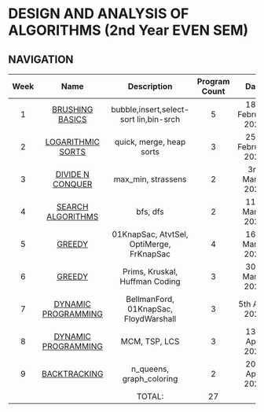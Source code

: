 # DESIGN AND ANALYSIS OF ALGORITHMS (2nd Year EVEN SEM)

## NAVIGATION

| Week |              Name               |               Description                | Program Count |        Date        |
| :--: | :-----------------------------: | :--------------------------------------: | :-----------: | :----------------: |
|  1   |   [BRUSHING BASICS](WEEK%201)   |  bubble,insert,select-sort lin,bin-srch  |       5       | 18th February 2022 |
|  2   |  [LOGARITHMIC SORTS](WEEK%202)  |         quick, merge, heap sorts         |       3       | 25th February 2022 |
|  3   |  [DIVIDE N CONQUER](WEEK%203)   |            max_min, strassens            |       2       |   3rd March 2022   |
|  4   |  [SEARCH ALGORITHMS](WEEK%204)  |                 bfs, dfs                 |       2       |  11th March 2022   |
|  5   |       [GREEDY](WEEK%205)        | 01KnapSac, AtvtSel, OptiMerge, FrKnapSac |       4       |  16th March 2022   |
|  6   |       [GREEDY](WEEK%206)        |      Prims, Kruskal, Huffman Coding      |       3       |  30th March 2022   |
|  7   | [DYNAMIC PROGRAMMING](WEEK%207) |  BellmanFord, 01KnapSac, FloydWarshall   |       3       |   5th April 2022   |
|  8   | [DYNAMIC PROGRAMMING](WEEK%208) |              MCM, TSP, LCS               |       3       |  13th April 2022   |
|  9   |    [BACKTRACKING](WEEK%209)     |         n_queens, graph_coloring         |       2       |  20th April 2022   |
|      |                                 |                  TOTAL:                  |      27       |                    |
